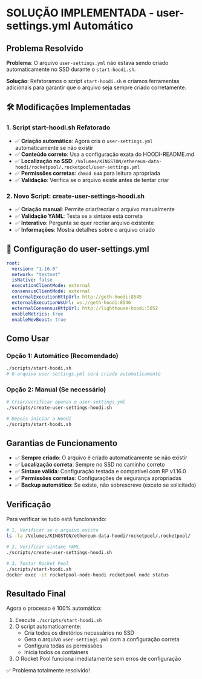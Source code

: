 # SOLUÇÃO IMPLEMENTADA - user-settings.yml Automático

## **Problema Resolvido**

**Problema**: O arquivo `user-settings.yml` não estava sendo criado automaticamente no SSD durante o `start-hoodi.sh`.

**Solução**: Refatoramos o script `start-hoodi.sh` e criamos ferramentas adicionais para garantir que o arquivo seja sempre criado corretamente.

## 🛠️ **Modificações Implementadas**

### 1. **Script start-hoodi.sh Refatorado**

- ✅ **Criação automática**: Agora cria o `user-settings.yml` automaticamente se não existir
- ✅ **Conteúdo correto**: Usa a configuração exata do HOODI-README.md
- ✅ **Localização no SSD**: `/Volumes/KINGSTON/ethereum-data-hoodi/rocketpool/.rocketpool/user-settings.yml`
- ✅ **Permissões corretas**: `chmod 644` para leitura apropriada
- ✅ **Validação**: Verifica se o arquivo existe antes de tentar criar

### 2. **Novo Script: create-user-settings-hoodi.sh**

- ✅ **Criação manual**: Permite criar/recriar o arquivo manualmente
- ✅ **Validação YAML**: Testa se a sintaxe está correta
- ✅ **Interativo**: Pergunta se quer recriar arquivo existente
- ✅ **Informações**: Mostra detalhes sobre o arquivo criado

## 📄 **Configuração do user-settings.yml**

```yaml
root:
  version: "1.16.0"
  network: "testnet"
  isNative: false
  executionClientMode: external
  consensusClientMode: external
  externalExecutionHttpUrl: http://geth-hoodi:8545
  externalExecutionWsUrl: ws://geth-hoodi:8546
  externalConsensusHttpUrl: http://lighthouse-hoodi:5052
  enableMetrics: true
  enableMevBoost: true
```

## **Como Usar**

### Opção 1: Automático (Recomendado)

```bash
./scripts/start-hoodi.sh
# O arquivo user-settings.yml será criado automaticamente
```

### Opção 2: Manual (Se necessário)

```bash
# Criar/verificar apenas o user-settings.yml
./scripts/create-user-settings-hoodi.sh

# Depois iniciar a Hoodi
./scripts/start-hoodi.sh
```

## **Garantias de Funcionamento**

- ✅ **Sempre criado**: O arquivo é criado automaticamente se não existir
- ✅ **Localização correta**: Sempre no SSD no caminho correto
- ✅ **Sintaxe válida**: Configuração testada e compatível com RP v1.16.0
- ✅ **Permissões corretas**: Configurações de segurança apropriadas
- ✅ **Backup automático**: Se existe, não sobrescreve (exceto se solicitado)

## **Verificação**

Para verificar se tudo está funcionando:

```bash
# 1. Verificar se o arquivo existe
ls -la /Volumes/KINGSTON/ethereum-data-hoodi/rocketpool/.rocketpool/

# 2. Verificar sintaxe YAML
./scripts/create-user-settings-hoodi.sh

# 3. Testar Rocket Pool
./scripts/start-hoodi.sh
docker exec -it rocketpool-node-hoodi rocketpool node status
```

## **Resultado Final**

Agora o processo é 100% automático:

1. Execute `./scripts/start-hoodi.sh`
2. O script automaticamente:
   - Cria todos os diretórios necessários no SSD
   - Gera o arquivo `user-settings.yml` com a configuração correta
   - Configura todas as permissões
   - Inicia todos os containers
3. O Rocket Pool funciona imediatamente sem erros de configuração

✅ Problema totalmente resolvido!
